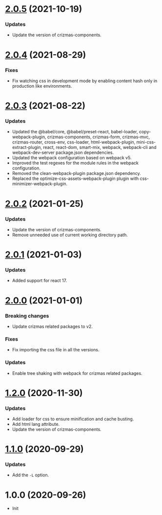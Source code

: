 <a name="2.0.5"></a>
# [2.0.5](https://github.com/raulsebastianmihaila/create-crizmas/compare/v2.0.4...v2.0.5) (2021-10-19)

### Updates
- Update the version of crizmas-components.

<a name="2.0.4"></a>
# [2.0.4](https://github.com/raulsebastianmihaila/create-crizmas/compare/v2.0.3...v2.0.4) (2021-08-29)

### Fixes
- Fix watching css in development mode by enabling content hash only in production like environments.

<a name="2.0.3"></a>
# [2.0.3](https://github.com/raulsebastianmihaila/create-crizmas/compare/v2.0.2...v2.0.3) (2021-08-22)

### Updates
- Updated the @babel/core, @babel/preset-react, babel-loader, copy-webpack-plugin, crizmas-components, crizmas-form, crizmas-mvc, crizmas-router, cross-env, css-loader, html-webpack-plugin, mini-css-extract-plugin, react, react-dom, smart-mix, webpack, webpack-cli and webpack-dev-server package.json dependencies.
- Updated the webpack configuration based on webpack v5.
- Improved the test regexes for the module rules in the webpack configuration.
- Removed the clean-webpack-plugin package.json dependency.
- Replaced the optimize-css-assets-webpack-plugin plugin with css-minimizer-webpack-plugin.

<a name="2.0.2"></a>
# [2.0.2](https://github.com/raulsebastianmihaila/create-crizmas/compare/v2.0.1...v2.0.2) (2021-01-25)

### Updates
- Update the version of crizmas-components.
- Remove unneeded use of current working directory path.

<a name="2.0.1"></a>
# [2.0.1](https://github.com/raulsebastianmihaila/create-crizmas/compare/v2.0.0...v2.0.1) (2021-01-03)

### Updates
- Added support for react 17.

<a name="2.0.0"></a>
# [2.0.0](https://github.com/raulsebastianmihaila/create-crizmas/compare/v1.2.0...v2.0.0) (2021-01-01)

### Breaking changes
- Update crizmas related packages to v2.

### Fixes
- Fix importing the css file in all the versions.

### Updates
- Enable tree shaking with webpack for crizmas related packages.

<a name="1.2.0"></a>
# [1.2.0](https://github.com/raulsebastianmihaila/create-crizmas/compare/v1.1.0...v1.2.0) (2020-11-30)

### Updates
- Add loader for css to ensure minification and cache busting.
- Add html lang attribute.
- Update the version of crizmas-components.

<a name="1.1.0"></a>
# [1.1.0](https://github.com/raulsebastianmihaila/create-crizmas/compare/v1.0.0...v1.1.0) (2020-09-29)

### Updates
- Add the `-L` option.

<a name="1.0.0"></a>
# 1.0.0 (2020-09-26)

- Init
